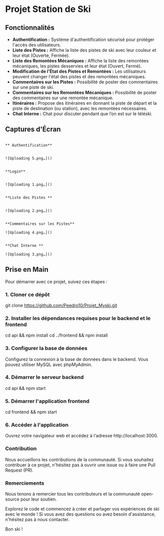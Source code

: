 # Projet Station de Ski

## Fonctionnalités

- **Authentification :** Système d'authentification sécurisé pour protéger l'accès des utilisateurs.
- **Liste des Pistes :** Affiche la liste des pistes de ski avec leur couleur et leur état (Ouverte, Fermée).
- **Liste des Remontées Mécaniques :** Affiche la liste des remontées mécaniques, les pistes desservies et leur état (Ouvert, Fermé).
- **Modification de l'État des Pistes et Remontées :** Les utilisateurs peuvent changer l'état des pistes et des remontées mécaniques.
- **Commentaires sur les Pistes :** Possibilité de poster des commentaires sur une piste de ski.
- **Commentaires sur les Remontées Mécaniques :** Possibilité de poster des commentaires sur une remontée mécanique.
- **Itinéraires :** Propose des itinéraires en donnant la piste de départ et la piste de destination (ou station), avec les remontées nécessaires.
- **Chat Interne :** Chat pour discuter pendant que l’on est sur le téléski.

## Captures d'Écran

                                                                                   ** Authentification**
                                                                                   
                                                                                    ![Uploading 5.png…]() 
                                                                                    
                                                                                          **Login**

                                                                                      ![Uploading 1.png…]()

                                                                                       **Liste des Pistes **

                                                                                       ![Uploading 2.png…]()

                                                                                   **Commentaires sur les Pistes**
                                                                                        ![Uploading 4.png…]()

                                                                                        **Chat Interne **
                                                                                        ![Uploading 3.png…]()



## Prise en Main

Pour démarrer avec ce projet, suivez ces étapes :

### 1. Cloner ce dépôt

git clone https://github.com/Peedro10/Projet_Myski.git

### 2. Installer les dépendances requises pour le backend et le frontend

cd api && npm install
cd ../frontend && npm install

### 3. Configurer la base de données
Configurez la connexion à la base de données dans le backend. Vous pouvez utiliser MySQL avec phpMyAdmin.

### 4. Démarrer le serveur backend
cd api && npm start

### 5. Démarrer l'application frontend
cd frontend && npm start

### 6. Accéder à l'application
Ouvrez votre navigateur web et accédez à l'adresse http://localhost:3000.

### Contribution
Nous accueillons les contributions de la communauté. Si vous souhaitez contribuer à ce projet, n'hésitez pas à ouvrir une issue ou à faire une Pull Request (PR).

### Remerciements
Nous tenons à remercier tous les contributeurs et la communauté open-source pour leur soutien.

Explorez le code et commencez à créer et partager vos expériences de ski avec le monde ! Si vous avez des questions ou avez besoin d'assistance, n'hésitez pas à nous contacter.

Bon ski !

